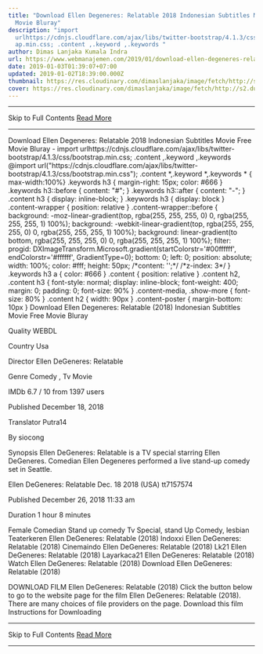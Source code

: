 ```yaml
---
title: "Download Ellen Degeneres: Relatable 2018 Indonesian Subtitles Movie Free
  Movie Bluray"
description: "import
  urlhttps://cdnjs.cloudflare.com/ajax/libs/twitter-bootstrap/4.1.3/css/bootstr\
  ap.min.css; .content ,.keyword ,.keywords "
author: Dimas Lanjaka Kumala Indra
url: https://www.webmanajemen.com/2019/01/download-ellen-degeneres-relatable-2018.html
date: 2019-01-03T01:39:07+07:00
updated: 2019-01-02T18:39:00.000Z
thumbnail: https://res.cloudinary.com/dimaslanjaka/image/fetch/http://s2.dunia21.net/wp-content/uploads/2018/12/film-ellen-degeneres-relatable-2018-lk21.jpg
cover: https://res.cloudinary.com/dimaslanjaka/image/fetch/http://s2.dunia21.net/wp-content/uploads/2018/12/film-ellen-degeneres-relatable-2018-lk21.jpg
---
```


<hr/> Skip to Full Contents <a href="https://www.webmanajemen.com/2019/01/download-ellen-degeneres-relatable-2018.html" rel="follow" class="button" id="read-more">Read More</a> <hr/> Download Ellen Degeneres: Relatable 2018 Indonesian Subtitles Movie Free Movie Bluray - import urlhttps://cdnjs.cloudflare.com/ajax/libs/twitter-bootstrap/4.1.3/css/bootstrap.min.css; .content ,.keyword ,.keywords  @import url("https://cdnjs.cloudflare.com/ajax/libs/twitter-bootstrap/4.1.3/css/bootstrap.min.css");  .content *,.keyword *,.keywords * { max-width:100%}  .keywords h3 { margin-right: 15px; color: #666 }   .keywords h3::before { content: "#"; }  .keywords h3::after { content: "-"; }  .content h3 { display: inline-block; }  .keywords h3 { display: block }  .content-wrapper {          position: relative      }      .content-wrapper::before {          background: -moz-linear-gradient(top, rgba(255, 255, 255, 0) 0, rgba(255, 255, 255, 1) 100%);          background: -webkit-linear-gradient(top, rgba(255, 255, 255, 0) 0, rgba(255, 255, 255, 1) 100%);          background: linear-gradient(to bottom, rgba(255, 255, 255, 0) 0, rgba(255, 255, 255, 1) 100%);          filter: progid: DXImageTransform.Microsoft.gradient(startColorstr='#00ffffff', endColorstr='#ffffff', GradientType=0);          bottom: 0;          left: 0;          position: absolute;          width: 100%;          color: #fff;          height: 50px;          /*content: '';*/          /*z-index: 3*/      }      .keywords h3 a {          color: #666      }      .content {          position: relative      }      .content h2,      .content h3 {          font-style: normal;          display: inline-block;          font-weight: 400;          margin: 0;          padding: 0;          font-size: 90%      }      .content-media,      .show-more {          font-size: 80%      }      .content h2 {          width: 90px      }      .content-poster {          margin-bottom: 10px      }    
 Download Ellen Degeneres: Relatable (2018) Indonesian Subtitles Movie Free Movie Bluray 
 
  

  
  
  
 Quality 
  WEBDL 
   
  
 Country 
  Usa 
   
  
 Director 
  Ellen DeGeneres: Relatable 
   
  
 Genre 
  Comedy , Tv Movie 
   
  
 IMDb 
  6.7 
 / 
 10 
 from 
 1397 
 users 
   
 Published 
  December 18, 2018 
   
  
 Translator 
  Putra14 
   
  
 By 
  siocong 
   
 Synopsis 
Ellen DeGeneres: Relatable is a TV special starring Ellen DeGeneres. Comedian Ellen Degeneres performed a live stand-up comedy set in Seattle. 

 Ellen DeGeneres: Relatable 
 Dec. 18 2018 (USA) 
 tt7157574 
   
 Published 
  December 26, 2018 11:33 am 
   
  
 Duration 
  1 hour 8 minutes 
   
  
 Female Comedian 
  Stand up comedy 
  Tv Special, stand Up Comedy, lesbian 
  Teaterkeren Ellen DeGeneres: Relatable (2018) 
  Indoxxi Ellen DeGeneres: Relatable (2018) 
  Cinemaindo Ellen DeGeneres: Relatable (2018) 
  Lk21 Ellen DeGeneres: Relatable (2018) 
  Layarkaca21 Ellen DeGeneres: Relatable (2018) 
  Watch Ellen DeGeneres: Relatable (2018) 
  Download Ellen DeGeneres: Relatable (2018) 
   
  

  
 DOWNLOAD FILM Ellen DeGeneres: Relatable (2018) 
  Click the button below to go to the website page for the film Ellen DeGeneres: Relatable (2018). There are many choices of file providers on the page. 
  Download this film  Instructions for Downloading <hr/> Skip to Full Contents <a href="https://www.webmanajemen.com/2019/01/download-ellen-degeneres-relatable-2018.html" rel="follow" class="button" id="read-more">Read More</a> <hr/>